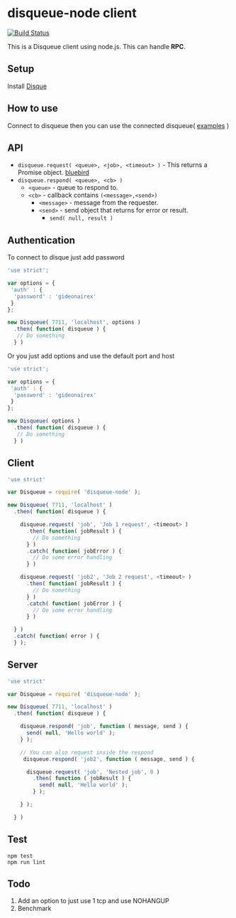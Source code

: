 # disqueue-node client
[![Build Status](https://travis-ci.org/gideonairex/disqueue-node.svg?branch=master)](https://travis-ci.org/gideonairex/disqueue-node)

This is a Disqueue client using node.js. This can handle **RPC**.

## Setup
Install [Disque](https://github.com/antirez/disque)

## How to use
Connect to disqueue then you can use the connected disqueue( [examples](https://github.com/gideonairex/disqueue-node/tree/master/example) )

## API
* ```disqueue.request( <queue>, <job>, <timeout> )``` - This returns a Promise object. [bluebird](https://github.com/petkaantonov/bluebird)
* ```disqueue.respond( <queue>, <cb> )```
  * ```<queue>``` - queue to respond to.
  * ```<cb>``` - callback contains ```(<message>,<send>)```
    * ```<message>``` - message from the requester.
    * ```<send>``` - send object that returns for error or result.
      * ```send( null, result )```

## Authentication
To connect to disque just add password
```javascript
'use strict';

var options = {
 'auth' : {
  'password' : 'gideonairex'
 }
};

new Disqueue( 7711, 'localhost', options )
  .then( function( disqueue ) {
   // Do something
  } )

```
Or you just add options and use the default port and host
```javascript
'use strict';

var options = {
 'auth' : {
  'password' : 'gideonairex'
 }
};

new Disqueue( options )
  .then( function( disqueue ) {
   // Do something
  } )

```

## Client
```javascript
'use strict'

var Disqueue = require( 'disqueue-node' );

new Disqueue( 7711, 'localhost' )
  .then( function( disqueue ) {

    disqueue.request( 'job', 'Job 1 request', <timeout> )
      .then( function( jobResult ) {
        // Do something
      } )
      .catch( function( jobError ) {
        // Do some error handling
      } )

    disqueue.request( 'job2', 'Job 2 request', <timeout> )
      .then( function( jobResult ) {
        // Do something
      } )
      .catch( function( jobError ) {
        // Do some error handling
      } )

  } )
  .catch( function( error ) {
  } );
```

## Server

```javascript
'use strict'

var Disqueue = require( 'disqueue-node' );

new Disqueue( 7711, 'localhost' )
  .then( function( disqueue ) {

    disqueue.respond( 'job', function ( message, send ) {
      send( null, 'Hello world' );
    } );

    // You can also request inside the respond
     disqueue.respond( 'job2', function ( message, send ) {

      disqueue.request( 'job', 'Nested job', 0 )
        .then( function ( jobResult ) {
          send( null, 'Hello world' );
        } );

    } );

  } )
```
## Test
```
npm test
npm run lint
```

## Todo
1. Add an option to just use 1 tcp and use NOHANGUP
2. Benchmark
